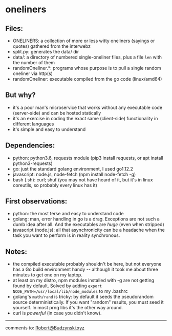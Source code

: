 # oneliners

## Files:

- ONELINERS: a collection of more or less witty oneliners (sayings or quotes) gathered from the interwebz
- split.py: generates the data/ dir
- data/: a directory of numbered single-oneliner files, plus a file `len` with the number of them
- randomOneliner.\*: programs whose purpose is to pull a single random oneliner via http(s)
- randomOneliner: executable compiled from the go code (linux/amd64)

## But why?

- it's a poor man's microservice that works without any executable code (server-side) and can be hosted statically
- it's an exercise in coding the exact same (client-side) functionality in different languages
- it's simple and easy to understand

## Dependencies:

- python: python3.6, requests module (pip3 install requests, or apt install python3-requests)
- go: just the standard golang environment, I used go1.12.2
- javascript: node.js, node-fetch (npm install node-fetch -g)
- bash (.sh): curl; shuf (you may not have heard of it, but it's in linux coreutils, so probably every linux has it)

## First observations:

- python: the most terse and easy to understand code
- golang: man, error handling in go is a drag. Exceptions are not such a dumb idea after all. And the executables are *huge* (even when stripped)
- javascript (node.js): all that asynchronicity can be a headache when the task you want to perform is in reality synchronous.

## Notes:

- the compiled executable probably shouldn't be here, but not everyone has a Go build environment handy -- although it took me about three minutes to get one on my laptop.
- at least on my distro, npm modules installed with -g are not getting found by default. Solved by adding `export NODE_PATH=/usr/local/lib/node_modules` to my .bashrc
- golang's `math/rand` is tricky: by default it seeds the pseudorandom source deterministically. If you want "random" results, you must seed it yourself. In most prng libs it's the other way around.
- curl is *powerful* (in case you didn't know).

----

comments to: Robert@Budzynski.xyz
